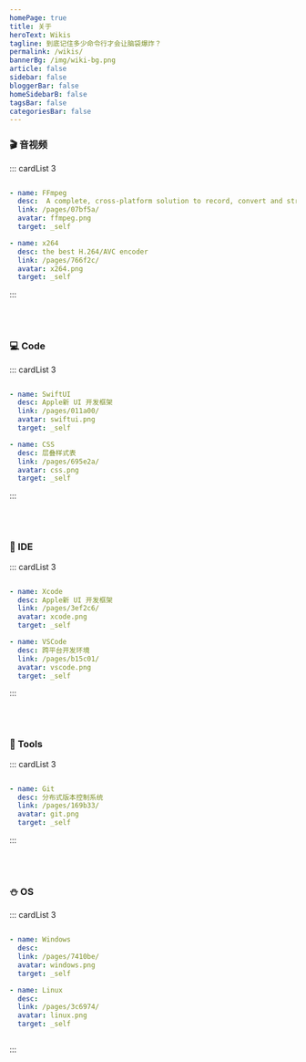 ```yaml
---
homePage: true
title: 关于
heroText: Wikis
tagline: 到底记住多少命令行才会让脑袋爆炸？
permalink: /wikis/
bannerBg: /img/wiki-bg.png
article: false
sidebar: false
bloggerBar: false
homeSidebarB: false
tagsBar: false
categoriesBar: false
---
```


### 🎬 音视频

::: cardList 3
```yaml

- name: FFmpeg
  desc:  A complete, cross-platform solution to record, convert and stream audio and video. form solution to record, convert and stream audio and vi form solution to record, convert and stream audio and vi
  link: /pages/07bf5a/
  avatar: ffmpeg.png
  target: _self

- name: x264
  desc: the best H.264/AVC encoder
  link: /pages/766f2c/
  avatar: x264.png
  target: _self


```
:::

<br>
<br>

### 💻 Code

::: cardList 3
```yaml

- name: SwiftUI
  desc: Apple新 UI 开发框架
  link: /pages/011a00/
  avatar: swiftui.png
  target: _self

- name: CSS
  desc: 层叠样式表
  link: /pages/695e2a/
  avatar: css.png
  target: _self

```
:::


<br>
<br>




### 🚀 IDE

::: cardList 3
```yaml

- name: Xcode
  desc: Apple新 UI 开发框架
  link: /pages/3ef2c6/
  avatar: xcode.png
  target: _self

- name: VSCode
  desc: 跨平台开发环境
  link: /pages/b15c01/
  avatar: vscode.png
  target: _self

```
:::

<br>
<br>


### 🔧 Tools

::: cardList 3
```yaml

- name: Git
  desc: 分布式版本控制系统
  link: /pages/169b33/
  avatar: git.png
  target: _self


```
:::



<br>
<br>


### ⛄ OS

::: cardList 3
```yaml

- name: Windows
  desc:  
  link: /pages/7410be/
  avatar: windows.png
  target: _self

- name: Linux
  desc: 
  link: /pages/3c6974/
  avatar: linux.png
  target: _self



```
:::
